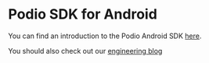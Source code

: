 # Podio SDK for Android #
You can find an introduction to the Podio Android SDK [here](http://podio.github.io/podio-android/).

You should also check out our [engineering blog](http://engineering.podio.com/)